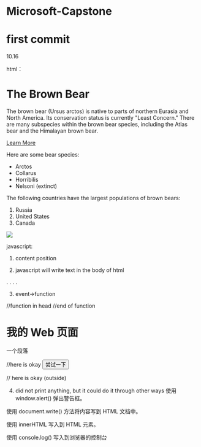 # Microsoft-Capstone
# first commit


10.16


html：

<!DOCTYPE html>
<html>
<head>
  <title>Animals Around the World</title>
</head>
<body>
  <h1>The Brown Bear</h1>
  <!-- A section that describes the brown bear -->
  <p>The brown bear (Ursus arctos) is native to parts of northern Eurasia and North America. Its conservation status is currently "Least Concern." There are many subspecies within the brown bear species, including the Atlas bear and the Himalayan brown bear.</p>
  <a href="https://en.wikipedia.org/wiki/Brown_bear">Learn More</a>
  <p>Here are some bear species:</p>
  <ul>
    <li>Arctos</li>
    <li>Collarus</li>
    <li>Horribilis</li>
    <li>Nelsoni (extinct)</li>
  </ul>
  <p>The following countries have the largest populations of brown bears:</p>
  <ol>
    <li>Russia</li>
    <li>United States</li>
    <li>Canada</li>
  </ol>
  <a href="" target="">
    <img src="https://s3.amazonaws.com/codecademy-content/courses/web-101/web101-image_brownbear.jpg" /></a>
</body> 
</html>





javascript:

1. content position 

<script>  ..content..  </script>


2. javascript will write text in the body of html

<!DOCTYPE html>
<html>
<body>
.
.
<script>
document.write("<h1>h1</h1>");
document.write("<p>p1</p>");
</script>
.
.
</body>
</html>

3. event->function

<!DOCTYPE html>
<html>
<head>
  //function in head
<script>
function myFunction()
{
document.getElementById("demo").innerHTML="我的第一个 JavaScript 函数";
}
</script>
  //end of function
</head>
<body>
<h1>我的 Web 页面</h1>
<p id="demo">一个段落</p>
  //here is okay
<button type="button" onclick="myFunction()">尝试一下</button>

  // here is okay (outside) <script src="myScript.js"></script>
</body>
</html>

4. did not print anything, but it could do it through other ways
使用 window.alert() 弹出警告框。
<script>
window.alert(5 + 6);
</script>

使用 document.write() 方法将内容写到 HTML 文档中。
<script>
document.getElementById("demo").innerHTML="段落已修改。";
</script>

使用 innerHTML 写入到 HTML 元素。



使用 console.log() 写入到浏览器的控制台






